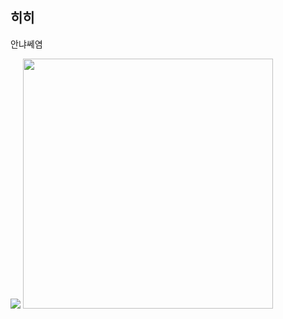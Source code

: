 
## 히히
안냐쎄염

<img src="https://github.com/user-attachments/assets/d9294c35-303d-41b6-8973-8a391a3176a2.png">

<img src = "https://github.com/user-attachments/assets/402623e3-72fd-423c-aa5e-1e092f826872" width="400" height="400">

<!--
**cococ0603/cococ0603** is a ✨ _special_ ✨ repository because its `README.md` (this file) appears on your GitHub profile.

Here are some ideas to get you started:
- 🔭 I’m currently working on ...
- 🌱 I’m currently learning ...
- 👯 I’m looking to collaborate on ...
- 🤔 I’m looking for help with ...
- 💬 Ask me about ...
- 📫 How to reach me: ...
- 😄 Pronouns: ...
- ⚡ Fun fact: ...
-->
